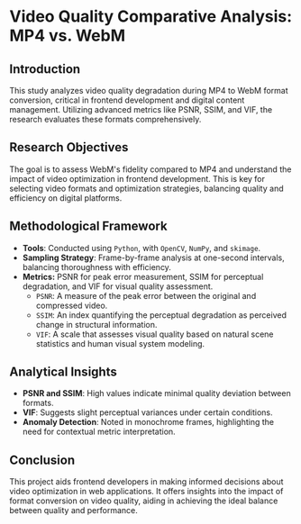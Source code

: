 # Video Quality Comparative Analysis: MP4 vs. WebM

## Introduction

This study analyzes video quality degradation during MP4 to WebM format conversion, critical in frontend development and digital content management. Utilizing advanced metrics like PSNR, SSIM, and VIF, the research evaluates these formats comprehensively.

## Research Objectives

The goal is to assess WebM's fidelity compared to MP4 and understand the impact of video optimization in frontend development. This is key for selecting video formats and optimization strategies, balancing quality and efficiency on digital platforms.

## Methodological Framework

- **Tools**: Conducted using `Python`, with `OpenCV`, `NumPy`, and `skimage`.
- **Sampling Strategy**: Frame-by-frame analysis at one-second intervals, balancing thoroughness with efficiency.
- **Metrics:** PSNR for peak error measurement, SSIM for perceptual degradation, and VIF for visual quality assessment.
  - `PSNR`: A measure of the peak error between the original and compressed video.
  - `SSIM`: An index quantifying the perceptual degradation as perceived change in structural information.
  - `VIF`: A scale that assesses visual quality based on natural scene statistics and human visual system modeling.

## Analytical Insights

- **PSNR and SSIM**: High values indicate minimal quality deviation between formats.
- **VIF**: Suggests slight perceptual variances under certain conditions.
- **Anomaly Detection**: Noted in monochrome frames, highlighting the need for contextual metric interpretation.

## Conclusion

This project aids frontend developers in making informed decisions about video optimization in web applications. It offers insights into the impact of format conversion on video quality, aiding in achieving the ideal balance between quality and performance.
